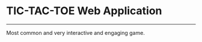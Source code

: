 <h1>TIC-TAC-TOE Web Application</h1>
<hr>
<p>Most common and very interactive and engaging game.</p>
